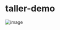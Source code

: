 # taller-demo


![image](https://github.com/user-attachments/assets/5c042c62-8c7c-4a2f-86ea-aba53a47989b)
